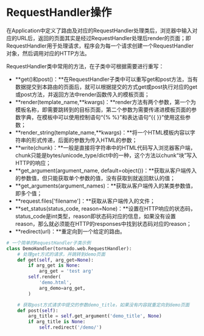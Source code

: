 # **RequestHandler操作**

在Application中定义了路由及对应的RequestHandler处理类后，浏览器中输入对应的URL后，返回的页面其实是经过RequestHandler处理后render的页面；即RequestHandler用于处理请求，程序会为每一个请求创建一个RequestHandler对象，然后调用对应的HTTP方法。

RequestHandler类中常用的方法，在子类中可根据需要进行重写：

* **get\(\)和post\(\)：**在RequestHandler子类中可以重写get和post方法，当有数据提交到本路由的页面后，就可以根据提交的方式get或post执行对应的get或post方法，并返回方法中render函数传入的模板页面；
* **render\(template\_name,\*\*kwargs\)：**render方法有两个参数，第一个为模板名称，即需要跳转到的目标页面，第二个参数为需要传递进模板页面的参数字典，在模板中可以使用控制语句“{% %}”和表达语句“{{ }}”使用这些参数；
* **render\_string\(template\_name,\*\*kwargs\)：**将一个HTML模板内容以字符串的形式传递，后面的参数为传入HTML的参数；
* **write\(chunk\)：**一般是直接将字符串中的HTML代码写入浏览器客户端，chunk只能是bytes/unicode\_type/dict中的一种，这个方法以chunk“块”写入HTTP的响应；
* **get\_argument\(argument\_name, default=object\(\)\)：**获取从客户端传入的参数值，但只能获取单个参数的值，没有获取到就返回默认的值；
* **get\_arguments\(argument\_names\)：**获取从客户端传入的某类参数值，即多个值；
* **request.files\['filename'\]：**获取从客户端传入的文件；
* **set\_status\(status\_code, reason=None\)：**设置在HTTP响应的状态码，status\_code是int类型，reason即状态码对应的信息，如果没有设置reason，那么就必须能在HTTP的responses中找到状态码对应的reason；
* **redirect\(url\)：**重定向到一个给定的路由。

```py
# 一个简单的RequestHandler子类示例
class DemoHandler(tornado.web.RequestHandler):
    # 处理get方式的请求，并跳转到demo页面
    def get(self, arg_get=None):
        if arg_get is None:
            arg_get = 'test arg'
        self.render(
            'demo.html',
            arg_demo=arg_get,
        )

    # 获取post方式请求中提交的参数demo_title，如果没有内容就重定向到demo页面
    def post(self):
        arg_title = self.get_argument('demo_title', None)
        if arg_title is None:
            self.redirect('/demo/')
```



